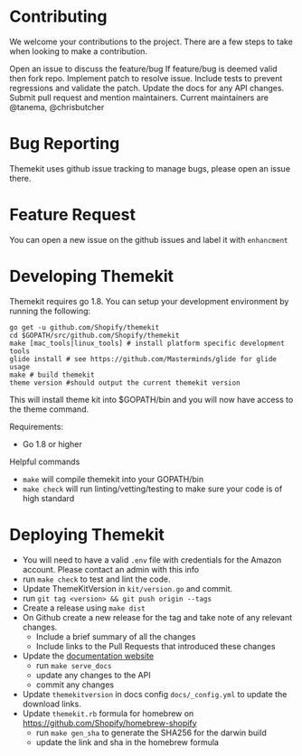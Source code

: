 # Contributing

We welcome your contributions to the project. There are a few steps to take when looking to make a contribution.

Open an issue to discuss the feature/bug
If feature/bug is deemed valid then fork repo.
Implement patch to resolve issue.
Include tests to prevent regressions and validate the patch.
Update the docs for any API changes.
Submit pull request and mention maintainers. Current maintainers are @tanema, @chrisbutcher

# Bug Reporting

Themekit uses github issue tracking to manage bugs, please open an issue there.

# Feature Request

You can open a new issue on the github issues and label it with `enhancment`

# Developing Themekit

Themekit requires go 1.8. You can setup your development environment by running the following:

```
go get -u github.com/Shopify/themekit
cd $GOPATH/src/github.com/Shopify/themekit
make [mac_tools|linux_tools] # install platform specific development tools
glide install # see https://github.com/Masterminds/glide for glide usage
make # build themekit
theme version #should output the current themekit version
```

This will install theme kit into $GOPATH/bin and you will now have access to the theme command.

Requirements:

- Go 1.8 or higher

Helpful commands

- `make` will compile themekit into your GOPATH/bin
- `make check` will run linting/vetting/testing to make sure your code is of high standard

# Deploying Themekit

- You will need to have a valid `.env` file with credentials for the Amazon account. Please contact an admin with this info
- run `make check` to test and lint the code.
- Update ThemeKitVersion in `kit/version.go` and commit.
- run `git tag <version> && git push origin --tags`
- Create a release using `make dist`
- On Github create a new release for the tag and take note of any relevant changes.
  - Include a brief summary of all the changes
  - Include links to the Pull Requests that introduced these changes
- Update the [documentation website](https://shopify.github.io/themekit/)
  - run `make serve_docs`
  - update any changes to the API
  - commit any changes
- Update `themekitversion` in docs config `docs/_config.yml` to update the download links.
- Update `themekit.rb` formula for homebrew on https://github.com/Shopify/homebrew-shopify
  - run `make gen_sha` to generate the SHA256 for the darwin build
  - update the link and sha in the homebrew formula
